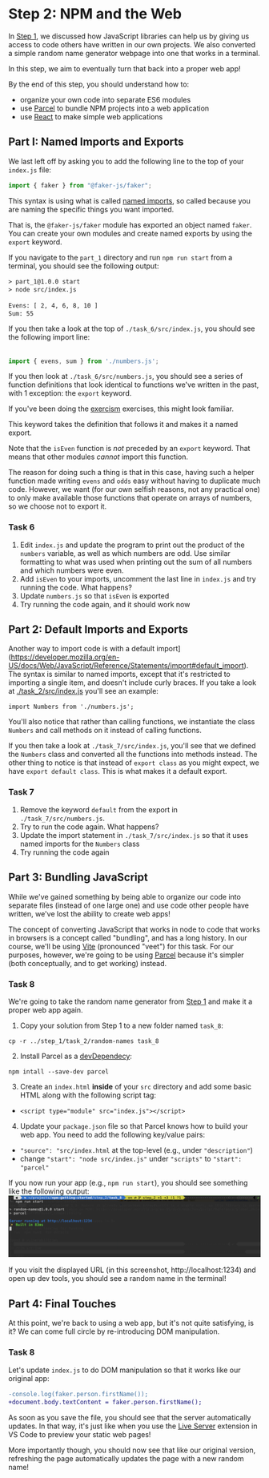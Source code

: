 # Step 2: NPM and the Web
In [Step 1](../step_1/README.md), we discussed how JavaScript libraries can help us by giving us access
to code others have written in our own projects. We also converted a simple random name generator webpage into one that works in a terminal.

In this step, we aim to eventually turn that back into a proper web app!

By the end of this step, you should understand how to:
- organize your own code into separate ES6 modules
- use [Parcel](https://parceljs.org/) to bundle NPM projects into a web application
- use [React](https://react.dev/) to make simple web applications

## Part I: Named Imports and Exports
We last left off by asking you to add the following line to the top of your `index.js` file:

```javascript
import { faker } from "@faker-js/faker";
```

This syntax is using what is called [named imports](https://developer.mozilla.org/en-US/docs/Web/JavaScript/Reference/Statements/import#named_import), so called because you are naming the specific things you want imported. 

That is, the `@faker-js/faker` module has exported an object named `faker`. You can create your own modules and create named exports by using the `export` keyword.


If you navigate to the `part_1` directory and run `npm run start` from a terminal, you should see the following output:
```
> part_1@1.0.0 start
> node src/index.js

Evens: [ 2, 4, 6, 8, 10 ]
Sum: 55
```

If you then take a look at the top of `./task_6/src/index.js`, you should see the following import line:
```javascript

import { evens, sum } from './numbers.js';
```

If you then look at `./task_6/src/numbers.js`, you should see a series of function definitions that look identical to functions we've written in the past, with 1 exception: the `export` keyword.

If you've been doing the [exercism](https://exercism.org/tracks/javascript) exercises, this might look familiar.

This keyword takes the definition that follows it and makes it a named export. 

Note that the `isEven` function is *not* preceded by an `export` keyword. That means that other modules *cannot* import this function.

The reason for doing such a thing is that in this case, having such a helper function made writing `evens` and `odds` easy without having to duplicate much code. However, we want (for our own selfish reasons, not any practical one) to only make available those functions that operate on arrays of numbers, so we choose not to export it.

### Task 6
1. Edit `index.js` and update the program to print out the product of the `numbers` variable, as well as which numbers are odd. Use similar formatting to what was used when printing out the sum of all numbers and which numbers were even.
2. Add `isEven` to your imports, uncomment the last line in `index.js` and try running the code. What happens?
3. Update `numbers.js` so that `isEven` is exported
4. Try running the code again, and it should work now

## Part 2: Default Imports and Exports
Another way to import code is with a default import](https://developer.mozilla.org/en-US/docs/Web/JavaScript/Reference/Statements/import#default_import). The syntax is similar to named imports, except that it's restricted to importing a single item, and doesn't include curly braces. If you take a look at [./task_2/src/index.js](https://github.com/FullstackAcademy/npm-getting-started/blob/main/step_2/task_2/src/index.js) you'll see an example:

```
import Numbers from './numbers.js';
```

You'll also notice that rather than calling functions, we instantiate the class `Numbers` and call methods on it instead of calling functions. 

If you then take a look at `./task_7/src/index.js`, you'll see that we defined the `Numbers` class and converted all the functions into methods instead. The other thing to notice is that instead of `export class` as you might expect, we have `export default class`. This is what makes it a default export.

### Task 7
1. Remove the keyword `default` from the export in `./task_7/src/numbers.js`. 
2. Try to run the code again. What happens?
3. Update the import statement in `./task_7/src/index.js` so that it uses named imports for the `Numbers` class
4. Try running the code again

## Part 3: Bundling JavaScript
While we've gained something by being able to organize our code into separate files (instead of one large one) and use code other people have written, we've lost the ability to create web apps! 

The concept of converting JavaScript that works in node to code that works in browsers is a concept called "bundling", and has a long history. In our course, we'll be using [Vite](https://vitejs.dev/) (pronounced "veet") for this task. For our purposes, however, we're going to be using [Parcel](https://parceljs.org/) because it's simpler (both conceptually, and to get working) instead. 

### Task 8
We're going to take the random name generator from [Step 1](../step_1/) and make it a proper web app again.

1. Copy your solution from Step 1 to a new folder named `task_8`:
```
cp -r ../step_1/task_2/random-names task_8
```
2. Install Parcel as a [devDependecy](https://classic.yarnpkg.com/lang/en/docs/dependency-types/#toc-devdependencies):
```shell
npm intall --save-dev parcel
```
3. Create an `index.html` **inside** of your `src` directory and add some basic HTML along with the following script tag:
- `<script type="module" src="index.js"></script>`
4. Update your `package.json` file so that Parcel knows how to build your web app. You need to add the following key/value pairs:
- `"source": "src/index.html` at the top-level (e.g., under `"description"`)
- change `"start": "node src/index.js"` under `"scripts"` to `"start": "parcel"` 

If you now run your app (e.g., `npm run start`), you should see something like the following output:
![Parcel running](../screenshots/parcel.png)

If you visit the displayed URL (in this screenshot, http://localhost:1234) and open up dev tools, you should
see a random name in the terminal!

## Part 4: Final Touches
At this point, we're back to using a web app, but it's not quite satisfying, is it? We can come full circle by re-introducing DOM manipulation.

### Task 8
Let's update `index.js` to do DOM manipulation so that it works like our original app:

```diff
-console.log(faker.person.firstName());
+document.body.textContent = faker.person.firstName();
```

As soon as you save the file, you should see that the server automatically updates. In that way, it's just like
when you use the [Live Server](https://marketplace.visualstudio.com/items?itemName=ritwickdey.LiveServer) extension in VS Code to preview your static web pages!

More importantly though, you should now see that like our original version, refreshing the page automatically updates the page with a new random name!
